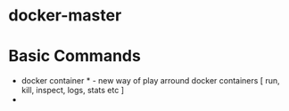 # docker-master

# Basic Commands 
  * docker container * - new way of play arround docker containers [ run, kill, inspect, logs, stats etc ]
  *
